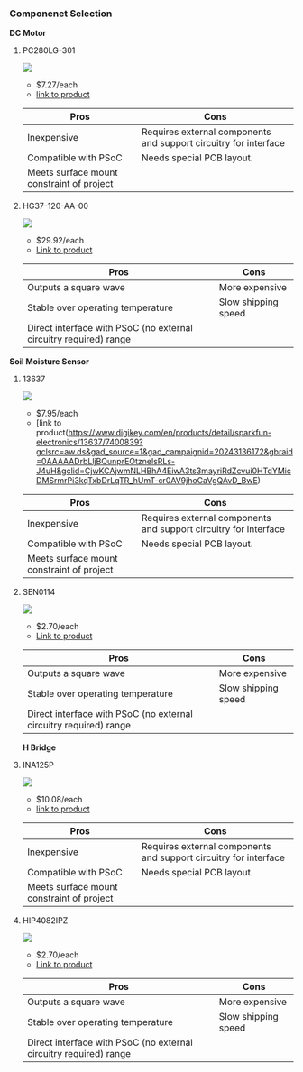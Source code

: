
### Componenet Selection

**DC Motor**

1. PC280LG-301

    ![](MFG_PC280LG-301.jpg)

    * $7.27/each
    * [link to product](https://www.digikey.com/en/products/detail/johnson-motor/PC280LG-301/12719595?s=N4IgTCBcDaIAoGEwA4AMAZA4gWgMyoEYQBdAXyA)

    | Pros                                      | Cons                                                             |
    | ----------------------------------------- | ---------------------------------------------------------------- |
    | Inexpensive                               | Requires external components and support circuitry for interface |
    | Compatible with PSoC                      | Needs special PCB layout.                                        |
    | Meets surface mount constraint of project |

2. HG37-120-AA-00

    ![](D.jpg)

    * $29.92/each
    * [Link to product](https://www.digikey.com/en/products/detail/nidec-components-corporation/HG37-120-AA-00/14553405?gclsrc=aw.ds&gad_source=1&gad_campaignid=20243136172&gbraid=0AAAAADrbLljBQunprEOtznelsRLs-J4uH&gclid=CjwKCAjwmNLHBhA4EiwA3ts3mSe77BaK-WFdIAoTd1RI54J1lqSxFic8uShvaWAAsPBEAm5zt6otORoC6HsQAvD_BwE)

    | Pros                                                              | Cons                |
    | ----------------------------------------------------------------- | ------------------- |
    | Outputs a square wave                                             | More expensive      |
    | Stable over operating temperature                                 | Slow shipping speed |
    | Direct interface with PSoC (no external circuitry required) range |

**Soil Moisture Sensor**

1. 13637

    ![](13637.jpg)

    * $7.95/each
    * [link to product(https://www.digikey.com/en/products/detail/sparkfun-electronics/13637/7400839?gclsrc=aw.ds&gad_source=1&gad_campaignid=20243136172&gbraid=0AAAAADrbLljBQunprEOtznelsRLs-J4uH&gclid=CjwKCAjwmNLHBhA4EiwA3ts3mayriRdZcvui0HTdYMicDMSrmrPi3kqTxbDrLqTR_hUmT-cr0AV9jhoCaVgQAvD_BwE)

    | Pros                                      | Cons                                                             |
    | ----------------------------------------- | ---------------------------------------------------------------- |
    | Inexpensive                               | Requires external components and support circuitry for interface |
    | Compatible with PSoC                      | Needs special PCB layout.                                        |
    | Meets surface mount constraint of project |

2. SEN0114

    ![](SEN0114.jpg)

    * $2.70/each
    * [Link to product](https://www.digikey.com/en/products/detail/dfrobot/SEN0114/6588525?gclsrc=aw.ds&gad_source=1&gad_campaignid=20243136172&gbraid=0AAAAADrbLljBQunprEOtznelsRLs-J4uH&gclid=CjwKCAjwmNLHBhA4EiwA3ts3mbQSvFXrFn6uSSuxGg_qehQQK9Uty_P8yXZ4lFzpzHMJX-7nO5745RoCtCwQAvD_BwE)

    | Pros                                                              | Cons                |
    | ----------------------------------------------------------------- | ------------------- |
    | Outputs a square wave                                             | More expensive      |
    | Stable over operating temperature                                 | Slow shipping speed |
    | Direct interface with PSoC (no external circuitry required) range |

   **H Bridge**

1. INA125P

    ![](INA125P.png)

    * $10.08/each
    * [link to product](https://www.digikey.com/en/products/detail/texas-instruments/INA125P/254670?gclsrc=aw.ds&gad_source=4&gad_campaignid=20228387720&gbraid=0AAAAADrbLlhdskTRyyOweqI0wZs3p_N9a&gclid=CjwKCAjwmNLHBhA4EiwA3ts3maSekNz6cEfK83rlFOWYgj_-v-7Q3MSDubHQqxA6B9jR7x_icL5iBhoC0mcQAvD_BwE)

    | Pros                                      | Cons                                                             |
    | ----------------------------------------- | ---------------------------------------------------------------- |
    | Inexpensive                               | Requires external components and support circuitry for interface |
    | Compatible with PSoC                      | Needs special PCB layout.                                        |
    | Meets surface mount constraint of project |

2. HIP4082IPZ

    ![](HIP4082IPZ.jpg)

    * $2.70/each
    * [Link to product](https://www.digikey.com/en/products/detail/renesas-electronics-corporation/HIP4082IPZ/821447)

    | Pros                                                              | Cons                |
    | ----------------------------------------------------------------- | ------------------- |
    | Outputs a square wave                                             | More expensive      |
    | Stable over operating temperature                                 | Slow shipping speed |
    | Direct interface with PSoC (no external circuitry required) range |

